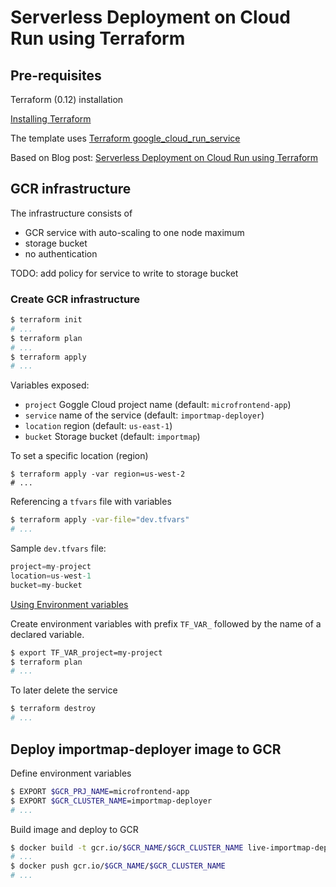 # Serverless Deployment on Cloud Run using Terraform

## Pre-requisites

Terraform (0.12) installation

[Installing Terraform](https://learn.hashicorp.com/terraform/getting-started/install.html)

The template uses [Terraform google_cloud_run_service](https://www.terraform.io/docs/providers/google/r/cloud_run_service.html)

Based on Blog post: [Serverless Deployment on Cloud Run using Terraform](https://medium.com/google-cloud/deploying-docker-images-to-cloud-run-using-terraform-ee8ae4ecb72e)

## GCR infrastructure

The infrastructure consists of

- GCR service with auto-scaling to one node maximum
- storage bucket
- no authentication

TODO: add policy for service to write to storage bucket

### Create GCR infrastructure

```sh
$ terraform init
# ...
$ terraform plan
# ...
$ terraform apply
# ...
```

Variables exposed:

- `project` Goggle Cloud project name (default: `microfrontend-app`)
- `service` name of the service (default: `importmap-deployer`)
- `location` region (default: `us-east-1`)
- `bucket` Storage bucket (default: `importmap`)

To set a specific location (region)

```
$ terraform apply -var region=us-west-2
# ...
```

Referencing a `tfvars` file with variables

```sh
$ terraform apply -var-file="dev.tfvars"
# ...
```

Sample `dev.tfvars` file:

```tfvars
project=my-project
location=us-west-1
bucket=my-bucket
```

[Using Environment variables](https://www.terraform.io/docs/configuration/variables.html#environment-variables)

Create environment variables with prefix `TF_VAR_` followed by the name of a declared variable.

```sh
$ export TF_VAR_project=my-project
$ terraform plan
# ...
```

To later delete the service

```sh
$ terraform destroy
# ...
```

## Deploy importmap-deployer image to GCR

Define environment variables

```sh
$ EXPORT $GCR_PRJ_NAME=microfrontend-app
$ EXPORT $GCR_CLUSTER_NAME=importmap-deployer
# ...
```

Build image and deploy to GCR

```sh
$ docker build -t gcr.io/$GCR_NAME/$GCR_CLUSTER_NAME live-importmap-deployer
# ...
$ docker push gcr.io/$GCR_NAME/$GCR_CLUSTER_NAME
# ...
```
